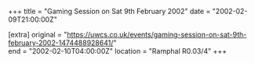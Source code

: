 +++
title = "Gaming Session on Sat 9th February 2002"
date = "2002-02-09T21:00:00Z"

[extra]
original = "https://uwcs.co.uk/events/gaming-session-on-sat-9th-february-2002-1474488928641/"    
end = "2002-02-10T04:00:00Z"
location = "Ramphal R0.03/4"
+++



